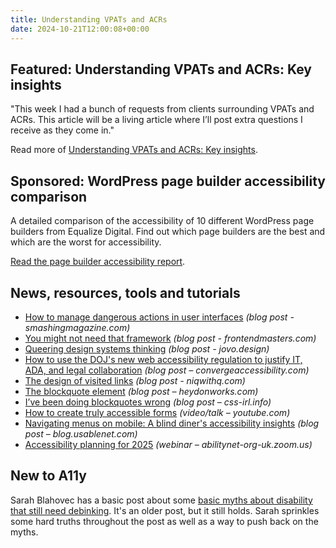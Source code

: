 ```yaml
---
title: Understanding VPATs and ACRs
date: 2024-10-21T12:00:08+00:00
---
```


## Featured: Understanding VPATs and ACRs: Key insights

"This week I had a bunch of requests from clients surrounding VPATs and ACRs. This article will be a living article where I’ll post extra questions I receive as they come in."

Read more of [Understanding VPATs and ACRs: Key insights](https://tarnoff.info/2024/10/14/understanding-vpats-and-acrs-key-insights/).

## Sponsored: WordPress page builder accessibility comparison

A detailed comparison of the accessibility of 10 different WordPress page builders from Equalize Digital. Find out which page builders are the best and which are the worst for accessibility.

[Read the page builder accessibility report](https://equalizedigital.com/wordpress-page-builder-accessibility/?utm_source=a11yweekly&utm_medium=sponsored).

## News, resources, tools and tutorials

- [How to manage dangerous actions in user interfaces](https://www.smashingmagazine.com/2024/09/how-manage-dangerous-actions-user-interfaces/) *(blog post - smashingmagazine.com)*
- [You might not need that framework](https://frontendmasters.com/blog/you-might-not-need-that-framework/) *(blog post - frontendmasters.com)*
- [Queering design systems thinking](https://www.jovo.design/writing/queer-systems) *(blog post - jovo.design)*
- [How to use the DOJ's new web accessibility regulation to justify IT, ADA, and legal collaboration](https://convergeaccessibility.com/2024/10/14/how-to-use-the-dojs-new-web-accessibility-regulation-to-justify-it-ada-and-legal-collaboration/) *(blog post – convergeaccessibility.com)*
- [The design of visited links](https://niqwithq.com/posts/the-design-of-visited-links) *(blog post - niqwithq.com)*
- [The blockquote element](https://heydonworks.com/article/the-blockquote-element/) *(blog post – heydonworks.com)*
- [I’ve been doing blockquotes wrong](https://css-irl.info/ive-been-doing-blockquotes-wrong/) *(blog post – css-irl.info)*
- [How to create truly accessible forms](https://youtube.com/watch?v=y0RGA0eTYL0) *(video/talk – youtube.com)*
- [Navigating menus on mobile: A blind diner's accessibility insights](https://blog.usablenet.com/navigating-menus-on-mobile-a-blind-diners-accessibility-insights) *(blog post – blog.usablenet.com)*
- [Accessibility planning for 2025](https://abilitynet-org-uk.zoom.us/webinar/register/7217277858113/WN_fQZeV2t0Q92xurbLNoof2g#/registration) *(webinar – abilitynet-org-uk.zoom.us)*

## New to A11y

Sarah Blahovec has a basic post about some [basic myths about disability that still need debinking](https://www.huffpost.com/entry/basic-myths-about-the-dis_b_9560556). It's an older post, but it still holds. Sarah sprinkles some hard truths throughout the post as well as a way to push back on the myths.
